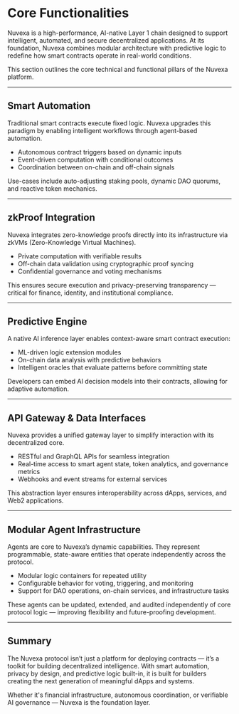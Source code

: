 # Core Functionalities

Nuvexa is a high-performance, AI-native Layer 1 chain designed to support intelligent, automated, and secure decentralized applications. At its foundation, Nuvexa combines modular architecture with predictive logic to redefine how smart contracts operate in real-world conditions.

This section outlines the core technical and functional pillars of the Nuvexa platform.

---

## Smart Automation

Traditional smart contracts execute fixed logic. Nuvexa upgrades this paradigm by enabling intelligent workflows through agent-based automation.

- Autonomous contract triggers based on dynamic inputs
- Event-driven computation with conditional outcomes
- Coordination between on-chain and off-chain signals

Use-cases include auto-adjusting staking pools, dynamic DAO quorums, and reactive token mechanics.

---

## zkProof Integration

Nuvexa integrates zero-knowledge proofs directly into its infrastructure via zkVMs (Zero-Knowledge Virtual Machines).

- Private computation with verifiable results
- Off-chain data validation using cryptographic proof syncing
- Confidential governance and voting mechanisms

This ensures secure execution and privacy-preserving transparency — critical for finance, identity, and institutional compliance.

---

## Predictive Engine

A native AI inference layer enables context-aware smart contract execution:

- ML-driven logic extension modules
- On-chain data analysis with predictive behaviors
- Intelligent oracles that evaluate patterns before committing state

Developers can embed AI decision models into their contracts, allowing for adaptive automation.

---

## API Gateway & Data Interfaces

Nuvexa provides a unified gateway layer to simplify interaction with its decentralized core.

- RESTful and GraphQL APIs for seamless integration
- Real-time access to smart agent state, token analytics, and governance metrics
- Webhooks and event streams for external services

This abstraction layer ensures interoperability across dApps, services, and Web2 applications.

---

## Modular Agent Infrastructure

Agents are core to Nuvexa’s dynamic capabilities. They represent programmable, state-aware entities that operate independently across the protocol.

- Modular logic containers for repeated utility
- Configurable behavior for voting, triggering, and monitoring
- Support for DAO operations, on-chain services, and infrastructure tasks

These agents can be updated, extended, and audited independently of core protocol logic — improving flexibility and future-proofing development.

---

## Summary

The Nuvexa protocol isn’t just a platform for deploying contracts — it’s a toolkit for building decentralized intelligence. With smart automation, privacy by design, and predictive logic built-in, it is built for builders creating the next generation of meaningful dApps and systems.

Whether it's financial infrastructure, autonomous coordination, or verifiable AI governance — Nuvexa is the foundation layer.
